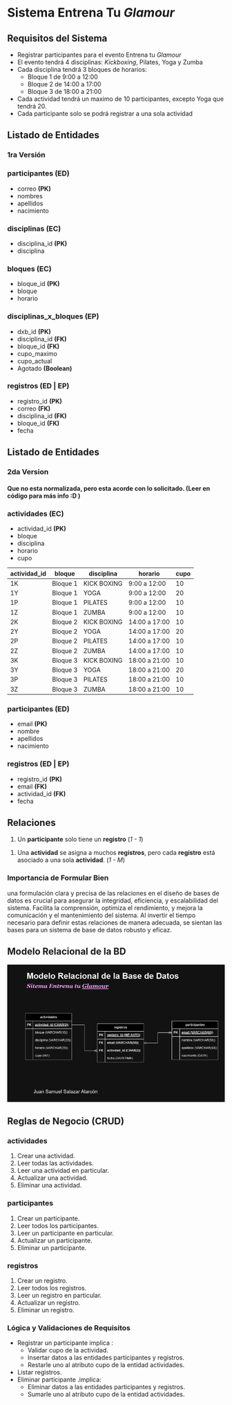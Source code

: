 # Sistema Entrena Tu _Glamour_

## Requisitos del Sistema

- Registrar participantes para el evento Entrena tu _Glamour_
- El evento tendrá 4 disciplinas: _Kickboxing_, Pilates, Yoga y Zumba
- Cada disciplina tendrá 3 bloques de horarios:
  - Bloque 1 de 9:00 a 12:00
  - Bloque 2 de 14:00 a 17:00
  - Bloque 3 de 18:00 a 21:00
- Cada actividad tendrá un maximo de 10 participantes, excepto Yoga que tendrá 20.
- Cada participante solo se podrá registrar a una sola actividad

## Listado de Entidades

### 1ra Versión

### participantes **(ED)**

- correo **(PK)**
- nombres
- apellidos
- nacimiento

### disciplinas **(EC)**

- disciplina_id **(PK)**
- disciplina

### bloques **(EC)**

- bloque_id **(PK)**
- bloque
- horario

### disciplinas_x_bloques **(EP)**

- dxb_id **(PK)**
- disciplina_id **(FK)**
- bloque_id **(FK)**
- cupo_maximo
- cupo_actual
- Agotado **(Boolean)**

<!-- La tabla Registros se utiliza para asociar a los participantes con las disciplinas y bloques en los que están inscritos. Su propósito es capturar la relación entre los participantes y las actividades (disciplinas) en los bloques horarios específicos en los que se han registrado. -->

### registros **(ED | EP)**

- registro_id **(PK)**
- correo **(FK)**
- disciplina_id **(FK)**
- bloque_id **(FK)**
- fecha

## Listado de Entidades

### 2da Version

#### Que no esta normalizada, pero esta acorde con lo solicitado. (Leer en código para más info :D )

<!-- En este caso por el tiempo, y por el mero hecho de que era un proyecto de un solo uso (Osea que
solo funcionaria en un rango de tiempo y luego nunca más se utilizaria), hicimos el diseño sin normalizar
pero que funcione y para cubrir la verdadera necesidad de lo que nos pedian. Además es una forma de reflexionar acerca de que aveces debemos tener un equilibrio entre normalizar a full y los requisitos predominantes
que nos piden , ademas del tiempo que este estaria funcionando y no complicarnos tanto.-->

### actividades **(EC)**

- actividad_id **(PK)**
- bloque
- disciplina
- horario
- cupo

| actividad_id | bloque   | disciplina  | horario       | cupo |
| ------------ | -------- | ----------- | ------------- | ---- |
| 1K           | Bloque 1 | KICK BOXING | 9:00 a 12:00  | 10   |
| 1Y           | Bloque 1 | YOGA        | 9:00 a 12:00  | 20   |
| 1P           | Bloque 1 | PILATES     | 9:00 a 12:00  | 10   |
| 1Z           | Bloque 1 | ZUMBA       | 9:00 a 12:00  | 10   |
| 2K           | Bloque 2 | KICK BOXING | 14:00 a 17:00 | 10   |
| 2Y           | Bloque 2 | YOGA        | 14:00 a 17:00 | 20   |
| 2P           | Bloque 2 | PILATES     | 14:00 a 17:00 | 10   |
| 2Z           | Bloque 2 | ZUMBA       | 14:00 a 17:00 | 10   |
| 3K           | Bloque 3 | KICK BOXING | 18:00 a 21:00 | 10   |
| 3Y           | Bloque 3 | YOGA        | 18:00 a 21:00 | 20   |
| 3P           | Bloque 3 | PILATES     | 18:00 a 21:00 | 10   |
| 3Z           | Bloque 3 | ZUMBA       | 18:00 a 21:00 | 10   |

### participantes **(ED)**

- email **(PK)**
- nombre
- apellidos
- nacimiento

### registros **(ED | EP)**

- registro_id **(PK)**
- email **(FK)**
- actividad_id **(FK)**
- fecha

## Relaciones

1. Un **participante** solo tiene un **registro** (_1 - 1_)
<!-- Aqui hice una reformulación para que sea más entendible la relación entre actividad y registro -->
1. Una **actividad** se asigna a muchos **registros**, pero cada **registro** está asociado a una sola **actividad**. (_1 - M_)

### Importancia de Formular Bien

una formulación clara y precisa de las relaciones en el diseño de bases de datos es crucial para asegurar la integridad, eficiencia, y escalabilidad del sistema. Facilita la comprensión, optimiza el rendimiento, y mejora la comunicación y el mantenimiento del sistema. Al invertir el tiempo necesario para definir estas relaciones de manera adecuada, se sientan las bases para un sistema de base de datos robusto y eficaz.

## Modelo Relacional de la BD

![Modelo Relacional](EntrenaTuGlamourMRelacionalBD.png)

## Reglas de Negocio (CRUD)

### actividades

1. Crear una actividad.
1. Leer todas las actividades.
1. Leer una actividad en particular.
1. Actualizar una actividad.
1. Eliminar una actividad.

### participantes

1. Crear un participante.
1. Leer todos los participantes.
1. Leer un participante en particular.
1. Actualizar un participante.
1. Eliminar un participante.

### registros

1. Crear un registro.
1. Leer todos los registros.
1. Leer un registro en particular.
1. Actualizar un registro.
1. Eliminar un registro.

### Lógica y Validaciones de Requisitos

- Registrar un participante implica :
  - Validar cupo de la actividad.
  - Insertar datos a las entidades participantes y registros.
  - Restarle uno al atributo cupo de la entidad actividades.
- Listar registros.
- Eliminar participante .implica:
  - Eliminar datos a las entidades participantes y registros.
  - Sumarle uno al atributo cupo de la entidad actividades.
